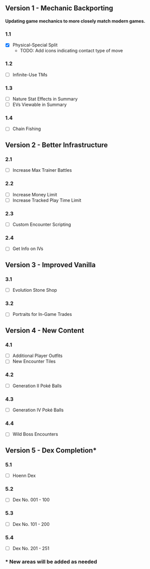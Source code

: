 ## Version 1 - Mechanic Backporting ##
#### Updating game mechanics to more closely match modern games. ####

### 1.1 ###
- [X] Physical-Special Split
    - TODO: Add icons indicating contact type of move

### 1.2 ###
- [ ] Infinite-Use TMs

### 1.3 ###
- [ ] Nature Stat Effects in Summary
- [ ] EVs Viewable in Summary

### 1.4 ###
- [ ] Chain Fishing


## Version 2 - Better Infrastructure ##
### 2.1 ###
- [ ] Increase Max Trainer Battles

### 2.2 ###
- [ ] Increase Money Limit
- [ ] Increase Tracked Play Time Limit

### 2.3 ###
- [ ] Custom Encounter Scripting

### 2.4 ###
- [ ] Get Info on IVs


## Version 3 - Improved Vanilla ##
### 3.1 ###
- [ ] Evolution Stone Shop

### 3.2 ###
- [ ] Portraits for In-Game Trades


## Version 4 - New Content ##
### 4.1 ###
- [ ] Additional Player Outfits
- [ ] New Encounter Tiles

### 4.2 ###
- [ ] Generation II Poké Balls

### 4.3 ###
- [ ] Generation IV Poké Balls

### 4.4 ###
- [ ] Wild Boss Encounters


## Version 5 - Dex Completion* ##
### 5.1 ###
- [ ] Hoenn Dex

### 5.2 ###
- [ ] Dex No. 001 - 100

### 5.3 ###
- [ ] Dex No. 101 - 200

### 5.4 ###
- [ ] Dex No. 201 - 251

### * New areas will be added as needed ###

